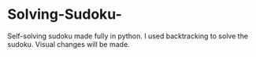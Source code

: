# Solving-Sudoku-
Self-solving sudoku made fully in python. I used backtracking to solve the sudoku. Visual changes will be made.
